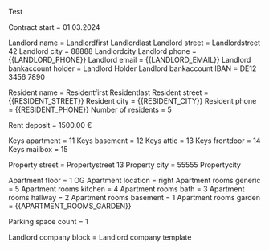 Test

Contract start = 01.03.2024

Landlord name = Landlordfirst Landlordlast
Landlord street = Landlordstreet 42
Landlord city = 88888 Landlordcity
Landlord phone = {{LANDLORD_PHONE}}
Landlord email = {{LANDLORD_EMAIL}}
Landlord bankaccount holder = Landlord Holder
Landlord bankaccount IBAN = DE12 3456 7890

Resident name = Residentfirst Residentlast
Resident street = {{RESIDENT_STREET}}
Resident city = {{RESIDENT_CITY}}
Resident phone = {{RESIDENT_PHONE}}
Number of residents = 5

Rent deposit = 1500.00 €

Keys apartment = 11
Keys basement = 12
Keys attic = 13
Keys frontdoor = 14
Keys mailbox = 15

Property street = Propertystreet 13
Property city = 55555 Propertycity

Apartment floor = 1 OG
Apartment location = right
Apartment rooms generic = 5
Apartment rooms kitchen = 4
Apartment rooms bath = 3
Apartment rooms hallway = 2
Apartment rooms basement = 1
Apartment rooms garden = {{APARTMENT_ROOMS_GARDEN}}

Parking space count = 1

Landlord company block = Landlord company template
